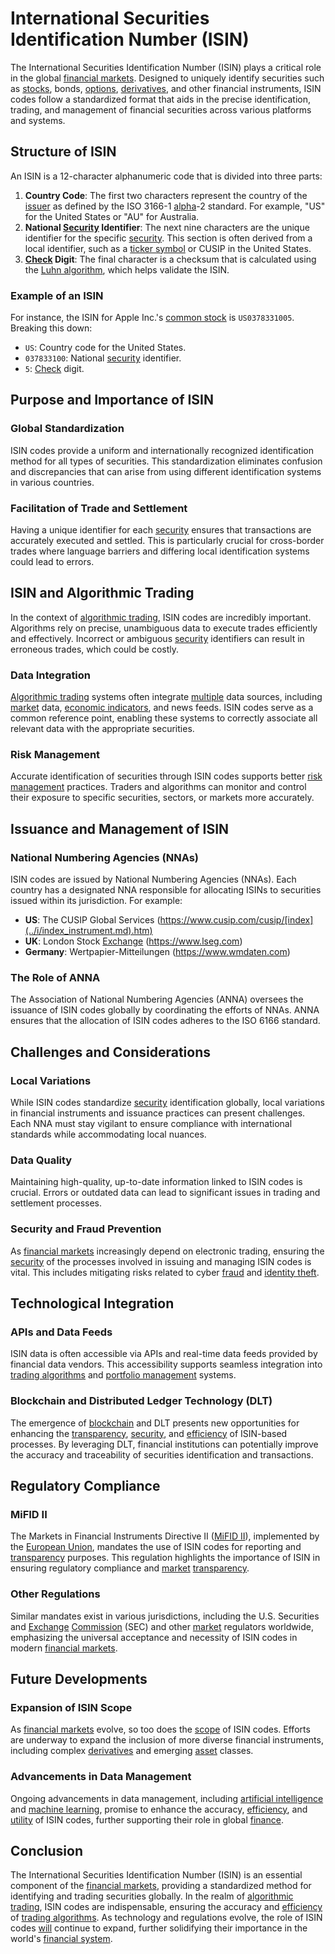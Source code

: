 # International Securities Identification Number (ISIN)

The International Securities Identification Number (ISIN) plays a critical role in the global [financial markets](../f/financial_market.md). Designed to uniquely identify securities such as [stocks](../s/stock.md), bonds, [options](../o/options.md), [derivatives](../d/derivatives.md), and other financial instruments, ISIN codes follow a standardized format that aids in the precise identification, trading, and management of financial securities across various platforms and systems.

## Structure of ISIN

An ISIN is a 12-character alphanumeric code that is divided into three parts:

1. **Country Code**: The first two characters represent the country of the [issuer](../i/issuer.md) as defined by the ISO 3166-1 [alpha](../a/alpha.md)-2 standard. For example, "US" for the United States or "AU" for Australia.
2. **National [Security](../s/security.md) Identifier**: The next nine characters are the unique identifier for the specific [security](../s/security.md). This section is often derived from a local identifier, such as a [ticker symbol](../t/ticker_symbol.md) or CUSIP in the United States.
3. **[Check](../c/check.md) Digit**: The final character is a checksum that is calculated using the [Luhn algorithm](../l/luhn_algorithm.md), which helps validate the ISIN.

### Example of an ISIN

For instance, the ISIN for Apple Inc.'s [common stock](../c/common_stock.md) is `US0378331005`. Breaking this down:
- `US`: Country code for the United States.
- `037833100`: National [security](../s/security.md) identifier.
- `5`: [Check](../c/check.md) digit.

## Purpose and Importance of ISIN

### Global Standardization

ISIN codes provide a uniform and internationally recognized identification method for all types of securities. This standardization eliminates confusion and discrepancies that can arise from using different identification systems in various countries.

### Facilitation of Trade and Settlement

Having a unique identifier for each [security](../s/security.md) ensures that transactions are accurately executed and settled. This is particularly crucial for cross-border trades where language barriers and differing local identification systems could lead to errors.

## ISIN and Algorithmic Trading

In the context of [algorithmic trading](../a/accountability.md), ISIN codes are incredibly important. Algorithms rely on precise, unambiguous data to execute trades efficiently and effectively. Incorrect or ambiguous [security](../s/security.md) identifiers can result in erroneous trades, which could be costly. 

### Data Integration

[Algorithmic trading](../a/accountability.md) systems often integrate [multiple](../m/multiple.md) data sources, including [market](../m/market.md) data, [economic indicators](../e/economic_indicators.md), and news feeds. ISIN codes serve as a common reference point, enabling these systems to correctly associate all relevant data with the appropriate securities.

### Risk Management

Accurate identification of securities through ISIN codes supports better [risk management](../r/risk_management.md) practices. Traders and algorithms can monitor and control their exposure to specific securities, sectors, or markets more accurately.

## Issuance and Management of ISIN

### National Numbering Agencies (NNAs)

ISIN codes are issued by National Numbering Agencies (NNAs). Each country has a designated NNA responsible for allocating ISINs to securities issued within its jurisdiction. For example:
- **US**: The CUSIP Global Services (https://www.cusip.com/cusip/[index](../i/index_instrument.md).htm)
- **UK**: London Stock [Exchange](../e/exchange.md) (https://www.lseg.com)
- **Germany**: Wertpapier-Mitteilungen (https://www.wmdaten.com)

### The Role of ANNA

The Association of National Numbering Agencies (ANNA) oversees the issuance of ISIN codes globally by coordinating the efforts of NNAs. ANNA ensures that the allocation of ISIN codes adheres to the ISO 6166 standard.

## Challenges and Considerations

### Local Variations

While ISIN codes standardize [security](../s/security.md) identification globally, local variations in financial instruments and issuance practices can present challenges. Each NNA must stay vigilant to ensure compliance with international standards while accommodating local nuances.

### Data Quality

Maintaining high-quality, up-to-date information linked to ISIN codes is crucial. Errors or outdated data can lead to significant issues in trading and settlement processes.

### Security and Fraud Prevention

As [financial markets](../f/financial_market.md) increasingly depend on electronic trading, ensuring the [security](../s/security.md) of the processes involved in issuing and managing ISIN codes is vital. This includes mitigating risks related to cyber [fraud](../f/fraud.md) and [identity theft](../i/identity_theft.md).

## Technological Integration

### APIs and Data Feeds

ISIN data is often accessible via APIs and real-time data feeds provided by financial data vendors. This accessibility supports seamless integration into [trading algorithms](../t/trading_algorithms.md) and [portfolio management](../p/par.md) systems.

### Blockchain and Distributed Ledger Technology (DLT)

The emergence of [blockchain](../b/blockchain_in_trading.md) and DLT presents new opportunities for enhancing the [transparency](../t/transparency.md), [security](../s/security.md), and [efficiency](../e/efficiency.md) of ISIN-based processes. By leveraging DLT, financial institutions can potentially improve the accuracy and traceability of securities identification and transactions.

## Regulatory Compliance

### MiFID II

The Markets in Financial Instruments Directive II ([MiFID II](../m/mifid_ii.md)), implemented by the [European Union](../e/european_union_(eu).md), mandates the use of ISIN codes for reporting and [transparency](../t/transparency.md) purposes. This regulation highlights the importance of ISIN in ensuring regulatory compliance and [market](../m/market.md) [transparency](../t/transparency.md).

### Other Regulations

Similar mandates exist in various jurisdictions, including the U.S. Securities and [Exchange](../e/exchange.md) [Commission](../c/commission.md) (SEC) and other [market](../m/market.md) regulators worldwide, emphasizing the universal acceptance and necessity of ISIN codes in modern [financial markets](../f/financial_market.md).

## Future Developments

### Expansion of ISIN Scope

As [financial markets](../f/financial_market.md) evolve, so too does the [scope](../s/scope.md) of ISIN codes. Efforts are underway to expand the inclusion of more diverse financial instruments, including complex [derivatives](../d/derivatives.md) and emerging [asset](../a/asset.md) classes.

### Advancements in Data Management

Ongoing advancements in data management, including [artificial intelligence](../a/artificial_intelligence_in_trading.md) and [machine learning](../m/machine_learning.md), promise to enhance the accuracy, [efficiency](../e/efficiency.md), and [utility](../u/utility.md) of ISIN codes, further supporting their role in global [finance](../f/finance.md).

## Conclusion

The International Securities Identification Number (ISIN) is an essential component of the [financial markets](../f/financial_market.md), providing a standardized method for identifying and trading securities globally. In the realm of [algorithmic trading](../a/accountability.md), ISIN codes are indispensable, ensuring the accuracy and [efficiency](../e/efficiency.md) of [trading algorithms](../t/trading_algorithms.md). As technology and regulations evolve, the role of ISIN codes [will](../w/will.md) continue to expand, further solidifying their importance in the world's [financial system](../f/financial_system.md).